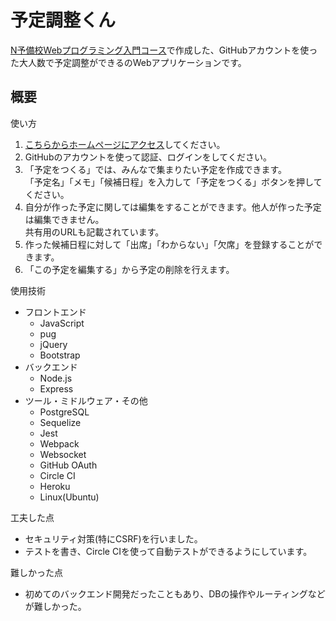 # 予定調整くん

[N予備校Webプログラミング入門コース](https://www.nnn.ed.nico/pages/programming/)で作成した、GitHubアカウントを使った大人数で予定調整ができるのWebアプリケーションです。

## 概要
使い方
1. [こちらからホームページにアクセス](https://afternoon-gorge-50344.herokuapp.com/)してください。
2. GitHubのアカウントを使って認証、ログインをしてください。
3. 「予定をつくる」では、みんなで集まりたい予定を作成できます。<br>
「予定名」「メモ」「候補日程」を入力して「予定をつくる」ボタンを押してください。
4. 自分が作った予定に関しては編集をすることができます。他人が作った予定は編集できません。<br>共有用のURLも記載されています。
5. 作った候補日程に対して「出席」「わからない」「欠席」を登録することができます。
6. 「この予定を編集する」から予定の削除を行えます。

使用技術
- フロントエンド
  - JavaScript
  - pug
  - jQuery
  - Bootstrap
- バックエンド
  - Node.js
  - Express
- ツール・ミドルウェア・その他
  - PostgreSQL
  - Sequelize
  - Jest
  - Webpack
  - Websocket
  - GitHub OAuth
  - Circle CI
  - Heroku
  - Linux(Ubuntu)

工夫した点
- セキュリティ対策(特にCSRF)を行いました。
- テストを書き、Circle CIを使って自動テストができるようにしています。

難しかった点
- 初めてのバックエンド開発だったこともあり、DBの操作やルーティングなどが難しかった。
